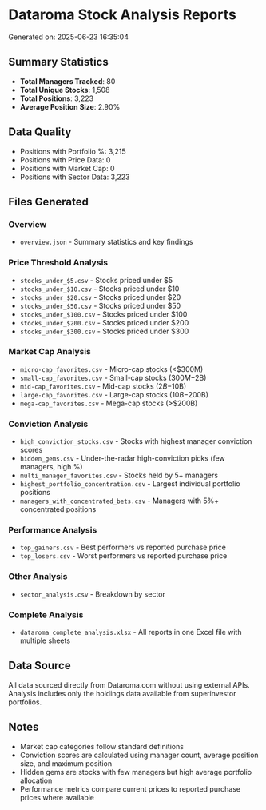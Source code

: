 # Dataroma Stock Analysis Reports

Generated on: 2025-06-23 16:35:04

## Summary Statistics

- **Total Managers Tracked**: 80
- **Total Unique Stocks**: 1,508
- **Total Positions**: 3,223
- **Average Position Size**: 2.90%

## Data Quality

- Positions with Portfolio %: 3,215
- Positions with Price Data: 0
- Positions with Market Cap: 0
- Positions with Sector Data: 3,223

## Files Generated

### Overview
- `overview.json` - Summary statistics and key findings

### Price Threshold Analysis
- `stocks_under_$5.csv` - Stocks priced under $5
- `stocks_under_$10.csv` - Stocks priced under $10
- `stocks_under_$20.csv` - Stocks priced under $20
- `stocks_under_$50.csv` - Stocks priced under $50
- `stocks_under_$100.csv` - Stocks priced under $100
- `stocks_under_$200.csv` - Stocks priced under $200
- `stocks_under_$300.csv` - Stocks priced under $300

### Market Cap Analysis
- `micro-cap_favorites.csv` - Micro-cap stocks (<$300M)
- `small-cap_favorites.csv` - Small-cap stocks ($300M-$2B)
- `mid-cap_favorites.csv` - Mid-cap stocks ($2B-$10B)
- `large-cap_favorites.csv` - Large-cap stocks ($10B-$200B)
- `mega-cap_favorites.csv` - Mega-cap stocks (>$200B)

### Conviction Analysis
- `high_conviction_stocks.csv` - Stocks with highest manager conviction scores
- `hidden_gems.csv` - Under-the-radar high-conviction picks (few managers, high %)
- `multi_manager_favorites.csv` - Stocks held by 5+ managers
- `highest_portfolio_concentration.csv` - Largest individual portfolio positions
- `managers_with_concentrated_bets.csv` - Managers with 5%+ concentrated positions

### Performance Analysis
- `top_gainers.csv` - Best performers vs reported purchase price
- `top_losers.csv` - Worst performers vs reported purchase price

### Other Analysis
- `sector_analysis.csv` - Breakdown by sector

### Complete Analysis
- `dataroma_complete_analysis.xlsx` - All reports in one Excel file with multiple sheets

## Data Source

All data sourced directly from Dataroma.com without using external APIs.
Analysis includes only the holdings data available from superinvestor portfolios.

## Notes

- Market cap categories follow standard definitions
- Conviction scores are calculated using manager count, average position size, and maximum position
- Hidden gems are stocks with few managers but high average portfolio allocation
- Performance metrics compare current prices to reported purchase prices where available
